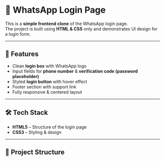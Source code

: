# 💬 WhatsApp Login Page

This is a **simple frontend clone** of the WhatsApp login page.  
The project is built using **HTML & CSS** only and demonstrates UI design for a login form.

---

## 🚀 Features
- Clean **login box** with WhatsApp logo
- Input fields for **phone number** & **verification code (password placeholder)**
- Styled **login button** with hover effect
- Footer section with support link
- Fully responsive & centered layout

---

## 🛠️ Tech Stack
- **HTML5** – Structure of the login page  
- **CSS3** – Styling & design  

---

## 📂 Project Structure
